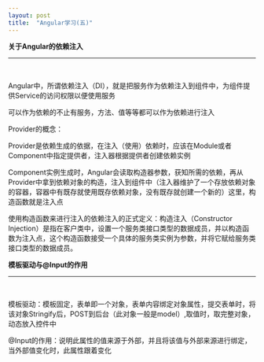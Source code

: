 ```yaml
---
layout: post
title:  "Angular学习(五)" 
---
```


**关于Angular的依赖注入**

---
<br />

Angular中，所谓依赖注入（DI），就是把服务作为依赖注入到组件中，为组件提供Service的访问权限以便使用服务


可以作为依赖的不止有服务，方法、值等等都可以作为依赖进行注入


Provider的概念：

Provider是依赖生成的依据，在注入（使用）依赖时，应该在Module或者Component中指定提供者，注入器根据提供者创建依赖实例


Component实例生成时，Angular会读取构造器参数，获知所需的依赖，再从Provider中拿到依赖对象的构造，注入到组件中（注入器维护了一个存放依赖对象的容器，容器中有既存就使用既存依赖对象，没有既存就创建一个新的）这里，构造函数就是注入点

使用构造函数来进行注入的依赖注入的正式定义：构造注入（Constructor Injection）是指在客户类中，设置一个服务类接口类型的数据成员，并以构造函数为注入点，这个构造函数接受一个具体的服务类实例为参数，并将它赋给服务类接口类型的数据成员。


**模板驱动与@Input的作用**

---
<br />

模板驱动：模板固定，表单即一个对象，表单内容绑定对象属性，提交表单时，将该对象Stringify后，POST到后台（此对象一般是model）,取值时，取完整对象，动态放入控件中


@Input的作用：说明此属性的值来源于外部，并且将该值与外部来源进行绑定，当外部值变化时，此属性跟着变化